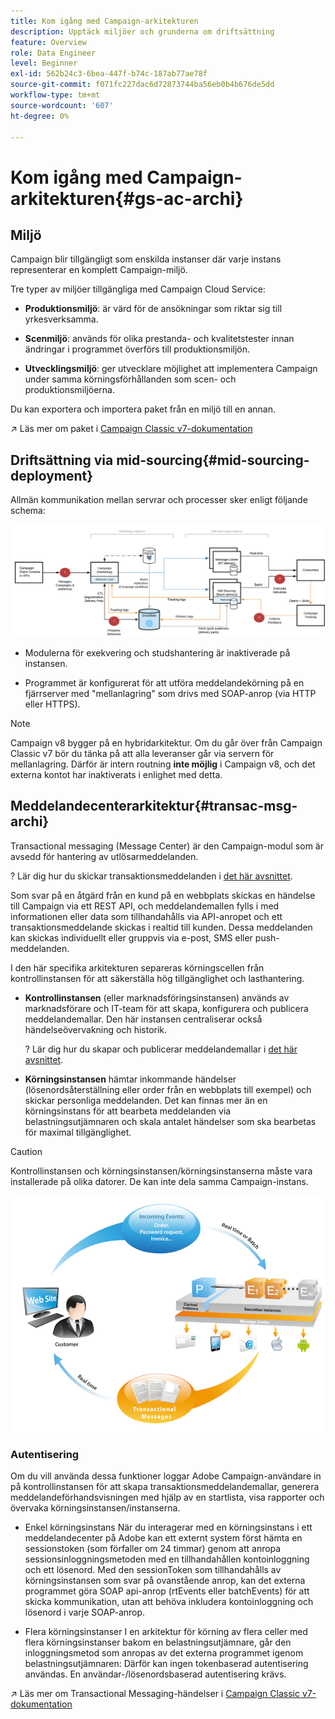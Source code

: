 ```yaml
---
title: Kom igång med Campaign-arkitekturen
description: Upptäck miljöer och grunderna om driftsättning
feature: Overview
role: Data Engineer
level: Beginner
exl-id: 562b24c3-6bea-447f-b74c-187ab77ae78f
source-git-commit: f071fc227dac6d72873744ba56eb0b4b676de5dd
workflow-type: tm+mt
source-wordcount: '607'
ht-degree: 0%

---
```


# Kom igång med Campaign-arkitekturen{#gs-ac-archi}

## Miljö

Campaign blir tillgängligt som enskilda instanser där varje instans representerar en komplett Campaign-miljö.

Tre typer av miljöer tillgängliga med Campaign Cloud Service:

* **Produktionsmiljö**: är värd för de ansökningar som riktar sig till yrkesverksamma.

* **Scenmiljö**: används för olika prestanda- och kvalitetstester innan ändringar i programmet överförs till produktionsmiljön.

* **Utvecklingsmiljö**: ger utvecklare möjlighet att implementera Campaign under samma körningsförhållanden som scen- och produktionsmiljöerna.

Du kan exportera och importera paket från en miljö till en annan.

↗️ Läs mer om paket i [Campaign Classic v7-dokumentation](https://experienceleague.adobe.com/docs/campaign-classic/using/getting-started/administration-basics/working-with-data-packages.html)

## Driftsättning via mid-sourcing{#mid-sourcing-deployment}

Allmän kommunikation mellan servrar och processer sker enligt följande schema:

![](assets/architecture.png)

* Modulerna för exekvering och studshantering är inaktiverade på instansen.

* Programmet är konfigurerat för att utföra meddelandekörning på en fjärrserver med &quot;mellanlagring&quot; som drivs med SOAP-anrop (via HTTP eller HTTPS).

>[!NOTE]
>
> Campaign v8 bygger på en hybridarkitektur. Om du går över från Campaign Classic v7 bör du tänka på att alla leveranser går via servern för mellanlagring.
> Därför är intern routning **inte möjlig** i Campaign v8, och det externa kontot har inaktiverats i enlighet med detta.

## Meddelandecenterarkitektur{#transac-msg-archi}

Transactional messaging (Message Center) är den Campaign-modul som är avsedd för hantering av utlösarmeddelanden.

? Lär dig hur du skickar transaktionsmeddelanden i [det här avsnittet](../send/transactional.md).

Som svar på en åtgärd från en kund på en webbplats skickas en händelse till Campaign via ett REST API, och meddelandemallen fylls i med informationen eller data som tillhandahålls via API-anropet och ett transaktionsmeddelande skickas i realtid till kunden. Dessa meddelanden kan skickas individuellt eller gruppvis via e-post, SMS eller push-meddelanden.

I den här specifika arkitekturen separeras körningscellen från kontrollinstansen för att säkerställa hög tillgänglighet och lasthantering.

* **Kontrollinstansen** (eller marknadsföringsinstansen) används av marknadsförare och IT-team för att skapa, konfigurera och publicera meddelandemallar. Den här instansen centraliserar också händelseövervakning och historik.

   ? Lär dig hur du skapar och publicerar meddelandemallar i [det här avsnittet](../send/transactional.md).

* **Körningsinstansen** hämtar inkommande händelser (lösenordsåterställning eller order från en webbplats till exempel) och skickar personliga meddelanden. Det kan finnas mer än en körningsinstans för att bearbeta meddelanden via belastningsutjämnaren och skala antalet händelser som ska bearbetas för maximal tillgänglighet.

>[!CAUTION]
>
>Kontrollinstansen och körningsinstansen/körningsinstanserna måste vara installerade på olika datorer. De kan inte dela samma Campaign-instans.

![](assets/messagecenter_diagram.png)

### Autentisering

Om du vill använda dessa funktioner loggar Adobe Campaign-användare in på kontrollinstansen för att skapa transaktionsmeddelandemallar, generera meddelandeförhandsvisningen med hjälp av en startlista, visa rapporter och övervaka körningsinstansen/instanserna.

* Enkel körningsinstans
När du interagerar med en körningsinstans i ett meddelandecenter på Adobe kan ett externt system först hämta en sessionstoken (som förfaller om 24 timmar) genom att anropa sessionsinloggningsmetoden med en tillhandahållen kontoinloggning och ett lösenord.
Med den sessionToken som tillhandahålls av körningsinstansen som svar på ovanstående anrop, kan det externa programmet göra SOAP api-anrop (rtEvents eller batchEvents) för att skicka kommunikation, utan att behöva inkludera kontoinloggning och lösenord i varje SOAP-anrop.

* Flera körningsinstanser
I en arkitektur för körning av flera celler med flera körningsinstanser bakom en belastningsutjämnare, går den inloggningsmetod som anropas av det externa programmet igenom belastningsutjämnaren: Därför kan ingen tokenbaserad autentisering användas. En användar-/lösenordsbaserad autentisering krävs.

↗️ Läs mer om Transactional Messaging-händelser i [Campaign Classic v7-dokumentation](https://experienceleague.adobe.com/docs/campaign-classic/using/transactional-messaging/processing/event-description.html#about-transactional-messaging-datamodel)